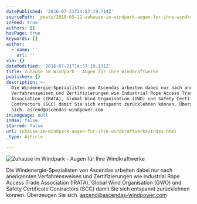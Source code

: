 ```yaml
---
datePublished: '2016-07-21T14:57:19.714Z'
sourcePath: _posts/2016-05-22-zuhause-im-windpark-augen-fur-ihre-windkraftwerke.md
inFeed: true
authors: []
hasPage: true
keywords: []
author:
  - name: ''
    url: ''
via: {}
dateModified: '2016-07-21T14:57:19.131Z'
title: Zuhause im Windpark - Augen für Ihre Windkraftwerke
publisher: {}
description: >-
  Die Windenergie-Spezialisten von Ascendas arbeiten dabei nur nach anerkannten
  Verfahrensweisen und Zertifizierungen wie Industrial Rope Access Trade
  Association (IRATA), Global Wind Organisation (GWO) und Safety Certificate
  Contractors (SCC) damit Sie sich entspannt zurücklehnen können. Überzeugen Sie
  sich. ascend@ascendas-windpower.com
inLanguage: null
inNav: false
starred: false
url: zuhause-im-windpark-augen-fur-ihre-windkraftwerke/index.html
_type: Article

---
```

![Zuhause im Windpark - Augen für Ihre Windkraftwerke](https://the-grid-user-content.s3-us-west-2.amazonaws.com/b34b0f32-5ada-4727-b4e1-0bf91694fe73.jpg)

Die Windenergie-Spezialisten von Ascendas arbeiten dabei nur nach anerkannten Verfahrensweisen und Zertifizierungen wie Industrial Rope Access Trade Association (IRATA), Global Wind Organisation (GWO) und Safety Certificate Contractors (SCC) damit Sie sich entspannt zurücklehnen können. Überzeugen Sie sich. ascend@ascendas-windpower.com